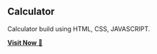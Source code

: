 ## Calculator
Calculator build using HTML, CSS, JAVASCRIPT.

<a href="https://6503623e0b3a45009d774325--remarkable-cranachan-96059a.netlify.app/" target="_blank">**Visit Now** 🚀</a>


